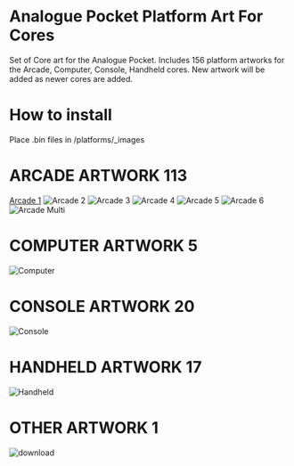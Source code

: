 # Analogue Pocket Platform Art For Cores
Set of Core art for the Analogue Pocket. Includes 156 platform artworks for the Arcade, Computer, Console, Handheld cores. New artwork will be added as newer cores are added.

# How to install
Place .bin files in /platforms/_images

# ARCADE ARTWORK 113
[Arcade 1](https://github.com/user-attachments/assets/548fea78-e1e4-4eac-a24f-0052365a361c)
![Arcade 2](https://github.com/user-attachments/assets/064610a0-5523-4f76-8ef8-e65908fd4efe)
![Arcade 3](https://github.com/user-attachments/assets/e03172ba-5f43-47ef-aff2-356a68937afa)
![Arcade 4](https://github.com/user-attachments/assets/8fe7f781-658d-455d-a865-570a33d65653)
![Arcade 5](https://github.com/user-attachments/assets/e3542787-8f38-4146-a9be-0cc289eb4233)
![Arcade 6](https://github.com/user-attachments/assets/5c70d3dc-f9eb-492a-8aef-c74a42e3cb3c)
![Arcade Multi](https://github.com/user-attachments/assets/5f344a3f-2279-4bbd-a9d7-a6cfd0c83e85)

# COMPUTER ARTWORK 5
![Computer](https://github.com/user-attachments/assets/619220d1-3396-4b47-a6e9-d86034c3f4d1)

# CONSOLE ARTWORK 20
![Console](https://github.com/user-attachments/assets/1302fd88-236b-428b-ba4c-44bc2a3c459a)

# HANDHELD ARTWORK 17
![Handheld](https://github.com/user-attachments/assets/5aa511a3-73fc-4d64-bd69-84d401ea4013)

# OTHER ARTWORK 1
![download](https://github.com/user-attachments/assets/01b7942f-c415-4ddb-a5af-4305cac78772)
